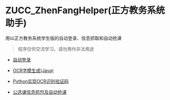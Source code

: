 # ZUCC_ZhenFangHelper(正方教务系统助手)

用以正方教务系统学生版的自动登录、信息抓取和自动抢课

> 程序仅供交流学习，请勿用作非法用途

* [自动登录](https://www.zhzh.xyz/2018/11/09/zhenfanglogin/)

* [OCR字模生成(Java)](https://www.zhzh.xyz/2018/11/15/codeocr-java/)

* [Python实现OCR识别验证码](https://www.zhzh.xyz/2018/11/15/ocrzfcode-py/)

* [公选课信息抓包及自动抢课]()
